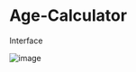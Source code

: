 # Age-Calculator

Interface

![image](https://github.com/Pramod2021-24IT/Age-Calculator/assets/95674009/de24379a-69c5-4ab2-a94b-adc863981e7f)
